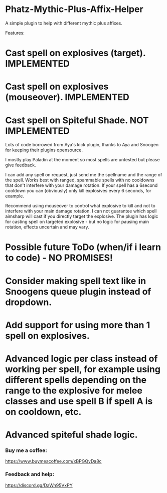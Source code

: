 # Phatz-Mythic-Plus-Affix-Helper
A simple plugin to help with different mythic plus affixes.

Features:
# Cast spell on explosives (target). IMPLEMENTED
# Cast spell on explosives (mouseover). IMPLEMENTED
# Cast spell on Spiteful Shade. NOT IMPLEMENTED

Lots of code borrowed from Aya's kick plugin, thanks to Aya and Snoogen for keeping their plugins opensource.

I mostly play Paladin at the moment so most spells are untested but please give feedback.

I can add any spell on request, just send me the spellname and the range of the spell.
Works best with ranged, spammable spells with no cooldowns that don't interfere with your damage rotation.
If your spell has a 6second cooldown you can (obviously) only kill explosives every 6 seconds, for example.

Recommend using mouseover to control what explosive to kill and not to interfere with your main damage rotation. I can not guarantee which spell aimsharp will cast if you directly target the explosive. The plugin has logic for casting spell on targeted explosive - but no logic for pausing main rotation, effects uncertain and may vary.


# Possible future ToDo (when/if i learn to code) - NO PROMISES!
# Consider making spell text like in Snoogens queue plugin instead of dropdown.
# Add support for using more than 1 spell on explosives.
# Advanced logic per class instead of working per spell, for example using different spells depending on the range to the explosive for melee classes and use spell B if spell A is on cooldown, etc.
# Advanced spiteful shade logic.

### Buy me a coffee:
https://www.buymeacoffee.com/xBPGQvDa8c

### Feedback and help:
https://discord.gg/DaWn95VxPY
